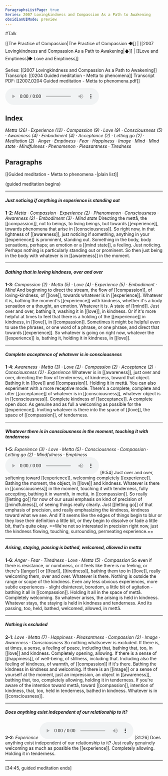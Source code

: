 ```yaml
---
ParagraphsListPage: true
Series: 2007 Lovingkindness and Compassion As a Path to Awakening
obsidianUIMode: preview
---
```

#Talk

[[The Practice of Compassion|The Practice of Compassion 🡄]] | [[2007 Lovingkindness and Compassion As a Path to Awakening|🡅]] | [[Love and Emptiness|🡆 Love and Emptiness]]

Series: [[2007 Lovingkindness and Compassion As a Path to Awakening]]
Transcript: [[0204 Guided meditation - Metta to phenomena]]
Transcript PDF: [[2007_0204 Guided meditation - Metta to phenomena.pdf]]

<audio controls preload=metadata style=" width:300px;" controlslist="nodownload"><source src="https://dharmaseed.org/talks/12292/20070204-Rob_Burbea-GAIA-guided_meditation_metta_to_phenomena-12292.mp3" type="audio/mpeg">???</audio>

## Index
<span class="counts">_<a data-href="Metta" class="internal-link">Metta</a> (26) · <a data-href="Experience" class="internal-link">Experience</a> (12) · <a data-href="Compassion" class="internal-link">Compassion</a> (9) · <a data-href="Love" class="internal-link">Love</a> (9) · <a data-href="Consciousness" class="internal-link">Consciousness</a> (5) · <a data-href="Awareness" class="internal-link">Awareness</a> (4) · <a data-href="Embodiment" class="internal-link">Embodiment</a> (4) · <a data-href="Acceptance" class="internal-link">Acceptance</a> (2) · <a data-href="Letting go" class="internal-link">Letting go</a> (2) · <a data-href="Meditation" class="internal-link">Meditation</a> (2) · <a data-href="Anger" class="internal-link">Anger</a> · <a data-href="Emptiness" class="internal-link">Emptiness</a> · <a data-href="Fear" class="internal-link">Fear</a> · <a data-href="Happiness" class="internal-link">Happiness</a> · <a data-href="Image" class="internal-link">Image</a> · <a data-href="Mind" class="internal-link">Mind</a> · <a data-href="Mind state" class="internal-link">Mind state</a> · <a data-href="Mindfulness" class="internal-link">Mindfulness</a> · <a data-href="Phenomenon" class="internal-link">Phenomenon</a> · <a data-href="Pleasantness" class="internal-link">Pleasantness</a> · <a data-href="Tiredness" class="internal-link">Tiredness</a>_</span>
<br/>

## Paragraphs
[[Guided meditation - Metta to phenomena -|plain list]]

<span class="paragraph">(<a aria-label-position="top" aria-label="Meditation" data-href="Meditation" class="internal-link">guided meditation</a> begins)</span>

---
##### Just noticing if anything in experience is standing out
<span class="counts">**<a aria-label-position="top" aria-label="0204 Guided meditation - Metta to phenomena > ^1-2" data-href="0204 Guided meditation - Metta to phenomena#^1-2" class="internal-link">1-2</a>**: _<a data-href="Metta" class="internal-link">Metta</a> · <a data-href="Compassion" class="internal-link">Compassion</a> · <a data-href="Experience" class="internal-link">Experience</a> (2) · <a data-href="Phenomenon" class="internal-link">Phenomenon</a> · <a data-href="Consciousness" class="internal-link">Consciousness</a> · <a data-href="Awareness" class="internal-link">Awareness</a> (2) · <a data-href="Embodiment" class="internal-link">Embodiment</a> (3) · <a data-href="Mind state" class="internal-link">Mind state</a>_</span>
<span class="paragraph">Directing the <a aria-label-position="top" aria-label="Metta" data-href="Metta" class="internal-link">mettā</a>, the [[compassion]], not to beings, to living beings, but towards [[experience]], towards <a aria-label-position="top" aria-label="Phenomenon" data-href="Phenomenon" class="internal-link">phenomena</a> that arise in [[consciousness]]. So right now, in that lightness of [[awareness]], just noticing if something, anything in your [[experience]] is prominent, standing out. Something in the <a aria-label-position="top" aria-label="Embodiment" data-href="Embodiment" class="internal-link">body</a>, <a aria-label-position="top" aria-label="Embodiment" data-href="Embodiment" class="internal-link">body sensations</a>, perhaps; an emotion or a [[mind state]], a feeling. Just noticing. Perhaps nothing is particularly standing out or prominent. So then just being in the <a aria-label-position="top" aria-label="Embodiment" data-href="Embodiment" class="internal-link">body</a> with whatever is in [[awareness]] in the moment.</span>

---
##### Bathing that in loving kindness, over and over
<span class="counts">**<a aria-label-position="top" aria-label="0204 Guided meditation - Metta to phenomena > ^1-3" data-href="0204 Guided meditation - Metta to phenomena#^1-3" class="internal-link">1-3</a>**: _<a data-href="Compassion" class="internal-link">Compassion</a> (2) · <a data-href="Metta" class="internal-link">Metta</a> (5) · <a data-href="Love" class="internal-link">Love</a> (4) · <a data-href="Experience" class="internal-link">Experience</a> (5) · <a data-href="Embodiment" class="internal-link">Embodiment</a> · <a data-href="Mind" class="internal-link">Mind</a>_</span>
<span class="paragraph">And beginning to direct the stream, the flow of [[compassion]], of <a aria-label-position="top" aria-label="Metta" data-href="Metta" class="internal-link">loving-kindness</a>, of [[love]], towards whatever is in [[experience]]. Whatever it is, bathing the moment's [[experience]] with <a aria-label-position="top" aria-label="Metta" data-href="Metta" class="internal-link">kindness</a>, whether it's a <a aria-label-position="top" aria-label="Embodiment" data-href="Embodiment" class="internal-link">body</a> sensation or a thought, an emotion. Whatever it is. A state of [[mind]]. Just over and over, bathing it, washing it in [[love]], in <a aria-label-position="top" aria-label="Metta" data-href="Metta" class="internal-link">kindness</a>. Or if it's more helpful at times to feel that there is a holding of the [[experience]] in <a aria-label-position="top" aria-label="Metta" data-href="Metta" class="internal-link">kindness</a>, in [[love]], in [[compassion]]. Sometimes it might be helpful even to use the phrases, or one word of a phrase, or one phrase, and direct that towards [[experience]]. So whatever is going on right now, whatever the [[experience]] is, bathing it, holding it in <a aria-label-position="top" aria-label="Metta" data-href="Metta" class="internal-link">kindness</a>, in [[love]].</span>

---
##### Complete acceptence of whatever is in consciousness
<span class="counts">**<a aria-label-position="top" aria-label="0204 Guided meditation - Metta to phenomena > ^1-4" data-href="0204 Guided meditation - Metta to phenomena#^1-4" class="internal-link">1-4</a>**: _<a data-href="Awareness" class="internal-link">Awareness</a> · <a data-href="Metta" class="internal-link">Metta</a> (3) · <a data-href="Love" class="internal-link">Love</a> (2) · <a data-href="Compassion" class="internal-link">Compassion</a> (2) · <a data-href="Acceptance" class="internal-link">Acceptance</a> (2) · <a data-href="Consciousness" class="internal-link">Consciousness</a> (2) · <a data-href="Experience" class="internal-link">Experience</a>_</span>
<span class="paragraph">Whatever is in [[awareness]], just over and over, directing the flow of tenderness, of <a aria-label-position="top" aria-label="Metta" data-href="Metta" class="internal-link">kindness</a>, toward that object. Bathing it in [[love]] and [[compassion]]. Holding it in <a aria-label-position="top" aria-label="Metta" data-href="Metta" class="internal-link">mettā</a>. You can also experiment with a more receptive mode. There's a complete, complete and utter [[acceptance]] of whatever is in [[consciousness]], whatever object is in [[consciousness]]. Complete <a aria-label-position="top" aria-label="Metta" data-href="Metta" class="internal-link">kindness</a> of [[acceptance]]. A complete open door. As genuine and as full a welcoming as possible for the [[experience]]. Inviting whatever is there into the space of [[love]], the space of [[compassion]], of tenderness.</span>

---
##### Whatever there is in consciousness in the moment, touching it with tenderness
<span class="counts">**<a aria-label-position="top" aria-label="0204 Guided meditation - Metta to phenomena > ^1-5" data-href="0204 Guided meditation - Metta to phenomena#^1-5" class="internal-link">1-5</a>**: _<a data-href="Experience" class="internal-link">Experience</a> (3) · <a data-href="Love" class="internal-link">Love</a> · <a data-href="Metta" class="internal-link">Metta</a> (5) · <a data-href="Consciousness" class="internal-link">Consciousness</a> · <a data-href="Compassion" class="internal-link">Compassion</a> · <a data-href="Letting go" class="internal-link">Letting go</a> (2) · <a data-href="Mindfulness" class="internal-link">Mindfulness</a> · <a data-href="Emptiness" class="internal-link">Emptiness</a>_</span>
<audio controls preload=metadata style=" width:300px;" controlslist="nodownload"><source src="https://dharmaseed.org/talks/12292/20070204-Rob_Burbea-GAIA-guided_meditation_metta_to_phenomena-12292.mp3#t=09:54" type="audio/mpeg">???</audio>
<span class="paragraph">[9:54] Just over and over, softening toward [[experience]], welcoming completely [[experience]]. Bathing the moment, the object, in [[love]] and <a aria-label-position="top" aria-label="Metta" data-href="Metta" class="internal-link">kindness</a>. Whatever is there in [[consciousness]] in the moment, touching it with tenderness, fully accepting, bathing it in warmth, in <a aria-label-position="top" aria-label="Metta" data-href="Metta" class="internal-link">mettā</a>, in [[compassion]]. So really [[letting go]] for now of our usual emphasis on kind of precision of [[mindfulness]], of seeing things really clearly. Just [[letting go]] of that emphasis of precision, and really emphasizing the <a aria-label-position="top" aria-label="Metta" data-href="Metta" class="internal-link">kindness</a>, <a aria-label-position="top" aria-label="Metta" data-href="Metta" class="internal-link">kindness</a> toward what we see. And if it seems like the edges of things begin to blur or they lose their definition a little bit, or they begin to dissolve or <a aria-label-position="top" aria-label="Emptiness" data-href="Emptiness" class="internal-link">fade</a> a little bit, that's quite okay. ==We're not so interested in precision right now, just the <a aria-label-position="top" aria-label="Metta" data-href="Metta" class="internal-link">kindness</a> flowing, touching, surrounding, permeating experience.==</span>

---
##### Arising, staying, passing is bathed, welcomed, allowed in metta
<span class="counts">**<a aria-label-position="top" aria-label="0204 Guided meditation - Metta to phenomena > ^1-6" data-href="0204 Guided meditation - Metta to phenomena#^1-6" class="internal-link">1-6</a>**: _<a data-href="Anger" class="internal-link">Anger</a> · <a data-href="Fear" class="internal-link">Fear</a> · <a data-href="Tiredness" class="internal-link">Tiredness</a> · <a data-href="Love" class="internal-link">Love</a> · <a data-href="Metta" class="internal-link">Metta</a> (5) · <a data-href="Compassion" class="internal-link">Compassion</a>_</span>
<span class="paragraph">So even if there is resistance, or numbness, or it feels like there is no feeling, or there's [[anger]] or [[fear]], [[tiredness]], bathing them too in [[love]], really welcoming them, over and over. Whatever is there. Nothing is outside the range or scope of the <a aria-label-position="top" aria-label="Metta" data-href="Metta" class="internal-link">kindness</a>. Even any less obvious experiences, more subtle experiences - slight disinterest, boredom, a little bit of agitation - bathing it all in [[compassion]]. Holding it all in the space of <a aria-label-position="top" aria-label="Metta" data-href="Metta" class="internal-link">mettā</a>. Completely welcoming. So whatever arises, the arising is held in <a aria-label-position="top" aria-label="Metta" data-href="Metta" class="internal-link">kindness</a>. Whatever stays, the staying is held in <a aria-label-position="top" aria-label="Metta" data-href="Metta" class="internal-link">kindness</a> and tenderness. And its passing, too, held, bathed, welcomed, allowed, in <a aria-label-position="top" aria-label="Metta" data-href="Metta" class="internal-link">mettā</a>.</span>

---
##### Nothing is excluded
<span class="counts">**<a aria-label-position="top" aria-label="0204 Guided meditation - Metta to phenomena > ^2-1" data-href="0204 Guided meditation - Metta to phenomena#^2-1" class="internal-link">2-1</a>**: _<a data-href="Love" class="internal-link">Love</a> · <a data-href="Metta" class="internal-link">Metta</a> (7) · <a data-href="Happiness" class="internal-link">Happiness</a> · <a data-href="Pleasantness" class="internal-link">Pleasantness</a> · <a data-href="Compassion" class="internal-link">Compassion</a> (2) · <a data-href="Image" class="internal-link">Image</a> · <a data-href="Awareness" class="internal-link">Awareness</a> · <a data-href="Consciousness" class="internal-link">Consciousness</a>_</span>
<span class="paragraph">So nothing whatsoever is excluded. If there is, at times, a sense, a feeling of peace, including that, bathing that, too, in [[love]] and <a aria-label-position="top" aria-label="Metta" data-href="Metta" class="internal-link">kindness</a>. Completely opening, allowing. If there is a sense of [[happiness]], of <a aria-label-position="top" aria-label="Pleasantness" data-href="Pleasantness" class="internal-link">well-being</a>, of stillness, including that. Including also the feeling of <a aria-label-position="top" aria-label="Metta" data-href="Metta" class="internal-link">kindness</a>, of warmth, of [[compassion]] if it's there. Bathing the <a aria-label-position="top" aria-label="Metta" data-href="Metta" class="internal-link">kindness</a> in <a aria-label-position="top" aria-label="Metta" data-href="Metta" class="internal-link">kindness</a> and welcoming. If there is an [[image]] or a sense of yourself at the moment, just an impression, an object in [[awareness]], bathing that, too, completely allowing, holding it in tenderness. If you're aware of the intention toward <a aria-label-position="top" aria-label="Metta" data-href="Metta" class="internal-link">mettā</a>, toward [[compassion]], intention of <a aria-label-position="top" aria-label="Metta" data-href="Metta" class="internal-link">kindness</a>, that, too, held in tenderness, bathed in <a aria-label-position="top" aria-label="Metta" data-href="Metta" class="internal-link">kindness</a>. Whatever is in [[consciousness]].</span>

---
##### Does anything exist independent of our relationship to it?
<span class="counts">**<a aria-label-position="top" aria-label="0204 Guided meditation - Metta to phenomena > ^2-2" data-href="0204 Guided meditation - Metta to phenomena#^2-2" class="internal-link">2-2</a>**: _<a data-href="Experience" class="internal-link">Experience</a>_</span>
<audio controls preload=metadata style=" width:300px;" controlslist="nodownload"><source src="https://dharmaseed.org/talks/12292/20070204-Rob_Burbea-GAIA-guided_meditation_metta_to_phenomena-12292.mp3#t=31:26" type="audio/mpeg">???</audio>
<span class="paragraph">[31:26] Does anything exist independent of our relationship to it? Just really genuinely welcoming as much as possible the [[experience]]. Completely allowing. Holding it in tenderness.</span>

---
<span class="paragraph">[34:45, <a aria-label-position="top" aria-label="Meditation" data-href="Meditation" class="internal-link">guided meditation</a> ends]</span>
